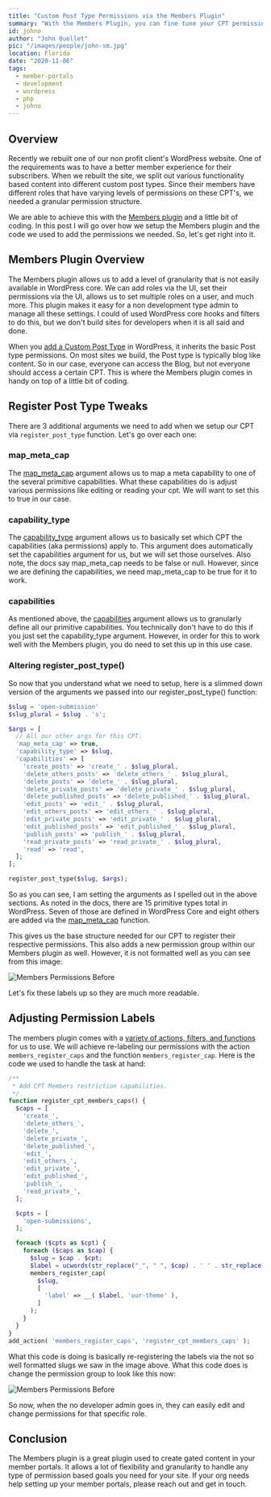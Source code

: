 ```yaml
---
title: "Custom Post Type Permissions via the Members Plugin"
summary: "With the Members Plugin, you can fine tune your CPT permissions per roles in WordPress."
id: johno
author: "John Ouellet"
pic: "/images/people/john-sm.jpg"
location: Florida
date: "2020-11-06"
tags:
  - member-portals
  - development
  - wordpress
  - php
  - johno
---
```


## Overview

Recently we rebuilt one of our non profit client's WordPress website.  One of the requirements was to have a better member experience for their subscribers.  When we rebuilt the site, we split out various functionality based content into different custom post types.  Since their members have different roles that have varying levels of permissions on these CPT's, we needed a granular permission structure.  

We are able to achieve this with the [Members plugin](https://wordpress.org/plugins/members/) and a little bit of coding.  In this post I will go over how we setup the Members plugin and the code we used to add the permissions we needed.  So, let's get right into it.

## Members Plugin Overview

The Members plugin allows us to add a level of granularity that is not easily available in WordPress core.   We can add roles via the UI, set their permissions via the UI, allows us to set multiple roles on a user, and much more.  This plugin makes it easy for a non development type admin to manage all these settings.  I could of used WordPress core hooks and filters to do this, but we don't build sites for developers when it is all said and done.

When you [add a Custom Post Type](https://developer.wordpress.org/reference/functions/register_post_type/) in WordPress, it inherits the basic Post type permissions.  On most sites we build, the Post type is typically blog like content.  So in our case, everyone can access the Blog, but not everyone should access a certain CPT.  This is where the Members plugin comes in handy on top of a little bit of coding.  

## Register Post Type Tweaks

There are 3 additional arguments we need to add when we setup our CPT via ```register_post_type``` function.  Let's go over each one:

### map_meta_cap

The [map_meta_cap](https://developer.wordpress.org/reference/functions/register_post_type/#map_meta_cap) argument allows us to map a meta capability to one of the several primitive capabilities.  What these capabilities do is adjust various permissions like editing or reading your cpt.  We will want to set this to true in our case.

### capability_type

The [capability_type](https://developer.wordpress.org/reference/functions/register_post_type/#capability_type) argument allows us to basically set which CPT the capabilities (aka permissions) apply to.  This argument does automatically set the capabilities argument for us, but we will set those ourselves.  Also note, the docs say map_meta_cap needs to be false or null.  However, since we are defining the capabilities, we need map_meta_cap to be true for it to work.

### capabilities

As mentioned above, the [capabilities](https://developer.wordpress.org/reference/functions/register_post_type/#capabilities) argument allows us to granularly define all our primitive capabilities.  You technically don't have to do this if you just set the capability_type argument. However, in order for this to work well with the Members plugin, you do need to set this up in this use case.

### Altering register_post_type()

So now that you understand what we need to setup, here is a slimmed down version of the arguments we passed into our register_post_type() function:

```php
$slug = 'open-submission'
$slug_plural = $slug . 's';

$args = [
  // All our other args for this CPT.
  'map_meta_cap' => true,
  'capability_type' => $slug,
  'capabilities' => [
    'create_posts' => 'create_' . $slug_plural,
    'delete_others_posts' => 'delete_others_' . $slug_plural,
    'delete_posts' => 'delete_' . $slug_plural,
    'delete_private_posts' => 'delete_private_' . $slug_plural,
    'delete_published_posts' => 'delete_published_' . $slug_plural,
    'edit_posts' => 'edit_' . $slug_plural,
    'edit_others_posts' => 'edit_others_' . $slug_plural,
    'edit_private_posts' => 'edit_private_' . $slug_plural,
    'edit_published_posts' => 'edit_published_' . $slug_plural,
    'publish_posts' => 'publish_' . $slug_plural,
    'read_private_posts' => 'read_private_' . $slug_plural,
    'read' => 'read',
  ];
];

register_post_type($slug, $args);
```

So as you can see, I am setting the arguments as I spelled out in the above sections.  As noted in the docs, there are 15 primitive types total in WordPress.  Seven of those are defined in WordPress Core and eight others are added via the [map_meta_cap](https://developer.wordpress.org/reference/functions/map_meta_cap/) function.  

This gives us the base structure needed for our CPT to register their respective permissions.  This also adds a new permission group within our Members plugin as well.  However, it is not formatted well as you can see from this image:

![Members Permissions Before](/images/articles/cpt-perms/perms-before.jpg)

Let's fix these labels up so they are much more readable.

## Adjusting Permission Labels

The members plugin comes with a [variety of actions, filters, and functions](https://github.com/justintadlock/members/tree/master/inc) for us to use.  We will achieve re-labeling our permissions with the action ```members_register_caps``` and the function ```members_register_cap```.  Here is the code we used to handle the task at hand:

```php
/**
 * Add CPT Members restriction capabilities.
 */
function register_cpt_members_caps() {
  $caps = [
    'create_',
    'delete_others_',
    'delete_',
    'delete_private_',
    'delete_published_',
    'edit_',
    'edit_others_',
    'edit_private_',
    'edit_published_',
    'publish_',
    'read_private_',
  ];

  $cpts = [
    'open-submissions',
  ];

  foreach ($cpts as $cpt) {
    foreach ($caps as $cap) {
      $slug = $cap . $cpt;
      $label = ucwords(str_replace("_", " ", $cap) . ' ' . str_replace("-", " ", $cpt));
      members_register_cap(
        $slug,
        [
          'label' => __( $label, 'our-theme' ),
        ]
      );
    }
  }
}
add_action( 'members_register_caps', 'register_cpt_members_caps' );
```

What this code is doing is basically re-registering the labels via the not so well formatted slugs we saw in the image above.  What this code does is change the permission group to look like this now:

![Members Permissions Before](/images/articles/cpt-perms/perms-after.jpg)

So now, when the no developer admin goes in, they can easily edit and change permissions for that specific role. 

## Conclusion

The Members plugin is a great plugin used to create gated content in your member portals.  It allows a lot of flexibility and granularity to handle any type of permission based goals you need for your site.  If your org needs help setting up your member portals, please reach out and get in touch.


